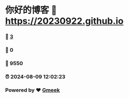 # 你好的博客 :link: https://20230922.github.io 
### :page_facing_up: [3](https://20230922.github.io/tag.html) 
### :speech_balloon: 0 
### :hibiscus: 9550 
### :alarm_clock: 2024-08-09 12:02:23 
### Powered by :heart: [Gmeek](https://github.com/Meekdai/Gmeek)
